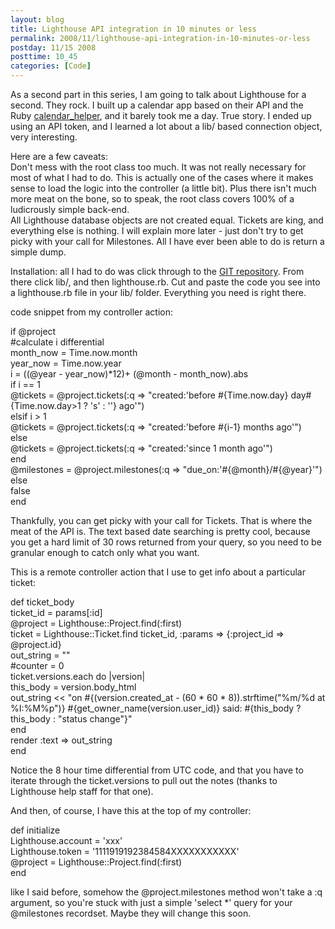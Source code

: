 ```yaml
---
layout: blog
title: Lighthouse API integration in 10 minutes or less
permalink: 2008/11/lighthouse-api-integration-in-10-minutes-or-less
postday: 11/15 2008
posttime: 10_45
categories: [Code]
---
```


<p>As a second part in this series, I am going to talk about Lighthouse for a second. They rock. I built up a calendar app based on their API and the Ruby  <a href="http://digbox.net/index.php/2008/11/15/ruby_calendar_helper_for_dummies">calendar_helper</a>, and it barely took me a day. True story. I ended up using an API token, and I learned a lot about a lib/ based connection object, very interesting.</p>
<p>Here are a few caveats:<br />
Don&#039;t mess with the root class too much. It was not really necessary for most of what I had to do. This is actually one of the cases where it makes sense to load the logic into the controller (a little bit). Plus there isn&#039;t much more meat on the bone, so to speak, the root class covers 100% of a ludicrously simple back-end.<br />
All Lighthouse database objects are not created equal. Tickets are king, and everything else is nothing. I will explain more later - just don&#039;t try to get picky with your call for Milestones. All I have ever been able to do is return a simple dump.</p>
<p>Installation: all I had to do was click through to the <a href="http://github.com/Caged/lighthouse-api/tree/master">GIT repository</a>. From there click lib/, and then lighthouse.rb. Cut and paste the code you see into a lighthouse.rb file in your lib/ folder. Everything you need is right there.</p>
<p>code snippet from my controller action:</p>
<p>    if @project<br />
      #calculate i differential<br />
      month_now = Time.now.month<br />
      year_now = Time.now.year<br />
      i = ((@year - year_now)*12)+ (@month - month_now).abs<br />
      if i == 1<br />
        @tickets = @project.tickets(:q =&gt; "created:&#039;before #{Time.now.day} day#{Time.now.day&gt;1 ? &#039;s&#039; : &#039;&#039;} ago&#039;")<br />
      elsif i &gt; 1<br />
        @tickets = @project.tickets(:q =&gt; "created:&#039;before #{i-1} months ago&#039;")<br />
      else<br />
        @tickets = @project.tickets(:q =&gt; "created:&#039;since 1 month ago&#039;")<br />
      end<br />
      @milestones = @project.milestones(:q =&gt; "due_on:&#039;#{@month}/#{@year}&#039;")<br />
    else<br />
      false<br />
    end</p>
<p>Thankfully, you can get picky with your call for Tickets. That is where the meat of the API is. The text based date searching is pretty cool, because you get a hard limit of 30 rows returned from your query, so you need to be granular enough to catch only what you want.</p>
<p>This is a remote controller action that I use to get info about a particular ticket:</p>
<p>  def ticket_body<br />
    ticket_id = params[:id]<br />
    @project = Lighthouse::Project.find(:first)<br />
    ticket = Lighthouse::Ticket.find ticket_id, :params =&gt; {:project_id =&gt; @project.id}<br />
    out_string = ""<br />
    #counter = 0<br />
    ticket.versions.each do |version|<br />
      this_body = version.body_html<br />
      out_string &lt;&lt; "on #{(version.created_at - (60 * 60 * 8)).strftime("%m/%d at %I:%M%p")} #{get_owner_name(version.user_id)} said: #{this_body ? this_body : "status change"}"<br />
    end<br />
    render :text =&gt; out_string<br />
  end</p>
<p>Notice the 8 hour time differential from UTC code, and that you have to iterate through the ticket.versions to pull out the notes (thanks to Lighthouse help staff for that one).</p>
<p>And then, of course, I have this at the top of my controller:</p>
<p>  def initialize<br />
    Lighthouse.account = &#039;xxx&#039;<br />
    Lighthouse.token = &#039;1111919192384584XXXXXXXXXXX&#039;<br />
    @project = Lighthouse::Project.find(:first)<br />
  end</p>
<p>like I said before, somehow the @project.milestones method won&#039;t take a :q argument, so you&#039;re stuck with just a simple &#039;select *&#039; query for your @milestones recordset. Maybe they will change this soon.</p>
